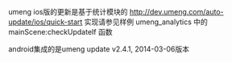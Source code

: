 umeng ios版的更新是基于统计模块的
http://dev.umeng.com/auto-update/ios/quick-start
实现请参见样例 umeng_analytics 中的mainScene:checkUpdateIf 函数

android集成的是umeng update v2.4.1, 2014-03-06版本
